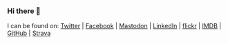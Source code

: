 ### Hi there 👋

I can be found on:
    [Twitter](https://twitter.com/thouky) |
    [Facebook](http://www.facebook.com/thouky) |
    <a rel="me" href="https://mastodon.social/@thouky">Mastodon</a> |
    <!-- [Google+](https://plus.google.com/+AlexanderThoukydides?rel=author -->
    [LinkedIn](http://www.linkedin.com/in/thouky) |
    <!-- [YouTube](http://www.youtube.com/user/thouky1 -->
    [flickr](http://www.flickr.com/photos/thouky/) |
    [IMDB](http://www.imdb.com/name/nm8267628/) |
    [GitHub](https://github.com/thoukydides) |
    [Strava](https://www.strava.com/athletes/thouky)
